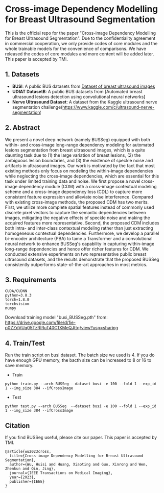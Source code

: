# Cross-image Dependency Modelling for Breast Ultrasound Segmentation

This is the official repo for the paper "Cross-image Dependency Modelling for Breast Ultrasound Segmentation".
Due to the confidentiality agreement in commercial cooperation, we only provide codes of core modules and the whole trainable models for the convenience of comparisons.
We have released the codes of core modules and more content will be added later. This paper is accepted by TMI.

## 1. Datasets
* **BUSI**: A public BUS datasets from [Dataset of breast ultrasound images](https://scholar.cu.edu.eg/?q=afahmy/pages/dataset)
* **UDIAT DatasetB**: A public BUS datasets from [Automated breast ultrasound lesions detection using convolutional neural networks]
* **Nerve Ultrasound Dataset**: A dataset from the Kaggle ultrasound nerve segmentation challenge(https://www.kaggle.com/c/ultrasound-nerve-segmentation)

## 2. Abstract
We present a novel deep network (namely BUSSeg) equipped with both within- and cross-image long-range dependency modeling for automated lesions segmentation from breast ultrasound images, which is a quite daunting task due to (1) the large variation of breast lesions, (2) the ambiguous lesion boundaries, and (3) the existence of speckle noise and artifacts in ultrasound images. Our work is motivated by the fact that most existing methods only focus on modeling the within-image dependencies while neglecting the cross-image dependencies, which are essential for this task under limited training data and noise. We first propose a novel cross-image dependency module (CDM) with a cross-image contextual modeling scheme and a cross-image dependency loss (CDL) to capture more consistent feature expression and alleviate noise interference. Compared with existing cross-image methods, the proposed CDM has two merits. First, we utilize more complete spatial features instead of commonly used discrete pixel vectors to capture the semantic dependencies between images, mitigating the negative effects of speckle noise and making the acquired features more representative. Second, the proposed CDM includes both intra- and inter-class contextual modeling rather than just extracting homogeneous contextual dependencies. Furthermore, we develop a parallel bi-encoder architecture (PBA) to tame a Transformer and a convolutional neural network to enhance BUSSeg's capability in capturing within-image long-range dependencies and hence offer richer features for CDM. We conducted extensive experiments on two representative public breast ultrasound datasets, and the results demonstrate that the proposed BUSSeg consistently outperforms state-of-the-art approaches in most metrics.

## 3. Requirements
```
CUDA/CUDNN
python=3.8.3
torch=1.8.0
torchvision
numpy
```
Download training model "busi_BUSSeg.pth" from:
https://drive.google.com/file/d/1ie-p0ZZdVUq05TzRIRuT40C1XMeQJttq/view?usp=sharing

## 4. Train/Test
Run the train script on busi dataset. The batch size we used is 4. If you do have enough GPU memory, the bacth size can be increased to 8 or 16 to save memory.
* Train
```
python train.py --arch BUSSeg --dataset busi -e 100 --fold 1 --exp_id 1 --img_size 384 --ifCrossImage
```
* Test
```
python test.py --arch BUSSeg  --dataset busi -e 100 --fold 1 --exp_id 1 --img_size 384 --ifCrossImage
```




<!--
## Acknowledgement
-->


## Citation
If you find BUSSeg useful, please cite our paper. This paper is accepted by TMI.

```
@article{wu2023cross,
  title={Cross-image Dependency Modelling for Breast Ultrasound Segmentation},
  author={Wu, Huisi and Huang, Xiaoting and Guo, Xinrong and Wen, Zhenkun and Qin, Jing},
  journal={IEEE Transactions on Medical Imaging},
  year={2023},
  publisher={IEEE}
}
```
